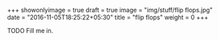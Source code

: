 +++
showonlyimage = true
draft = true
image = "img/stuff/flip flops.jpg"
date = "2016-11-05T18:25:22+05:30"
title = "flip flops"
weight = 0
+++

TODO Fill me in.

